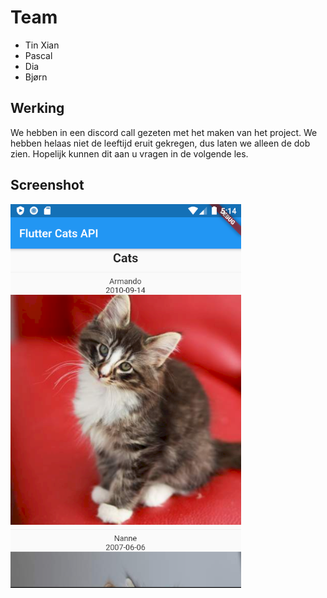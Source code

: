 # Team
- Tin Xian
- Pascal
- Dia
- Bjørn

## Werking
We hebben in een discord call gezeten met het maken van het project. We hebben helaas niet de leeftijd eruit gekregen, dus laten we alleen de dob zien. Hopelijk kunnen dit aan u vragen in de volgende les.

## Screenshot
![alt text](https://github.com/tinxian/cats/blob/main/cats.PNG)
